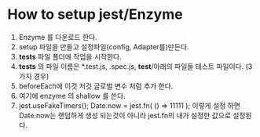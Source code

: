 # How to setup jest/Enzyme 

1) Enzyme 를 다운로드 한다.
2) setup 파일을 만들고 설정파일(config, Adapter를)만든다.
3) __tests__ 파일 폴더에 작업을 시작한다.
4) __tests__ 의 파일 이름은 *.test.js, .spec.js, __test__/아래의 파일들 테스트 파일이다. (3가지 경우)
5) beforeEach에 이것 저것 글로벌 변수 처럼 추가 한다.
6) 여기에 enzyme 의 shallow 를 쓴다.
7) jest.useFakeTimers();
 Date.now = jest.fn( () => 11111 );
 이렇게 설정 하면  Date.now는 랜덤하게 생성 되는것이 아니라 jest.fn의 내가 설정한 값으로 설정된다.